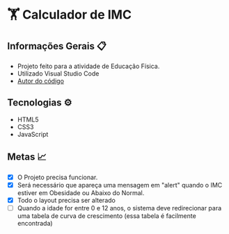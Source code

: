 # 🏋 Calculador de IMC

## Informações Gerais 📋
- Projeto feito para a atividade de Educação Física.
- Utilizado Visual Studio Code
- [Autor do código](https://github.com/JLopes2021/aparecida-nutricao.git)
##

## Tecnologias ⚙️
- HTML5
- CSS3
- JavaScript

## Metas 📈

-[x] O Projeto precisa funcionar.
-[x] Será necessário que apareça uma mensagem em "alert" quando o IMC estiver em Obesidade ou Abaixo do Normal. 
-[x] Todo o layout precisa ser alterado 
-[ ] Quando a idade for entre 0 e 12 anos, o sistema deve redirecionar para uma tabela de curva de crescimento (essa tabela é facilmente encontrada)
